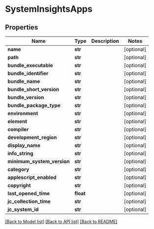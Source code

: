 # SystemInsightsApps

## Properties
Name | Type | Description | Notes
------------ | ------------- | ------------- | -------------
**name** | **str** |  | [optional] 
**path** | **str** |  | [optional] 
**bundle_executable** | **str** |  | [optional] 
**bundle_identifier** | **str** |  | [optional] 
**bundle_name** | **str** |  | [optional] 
**bundle_short_version** | **str** |  | [optional] 
**bundle_version** | **str** |  | [optional] 
**bundle_package_type** | **str** |  | [optional] 
**environment** | **str** |  | [optional] 
**element** | **str** |  | [optional] 
**compiler** | **str** |  | [optional] 
**development_region** | **str** |  | [optional] 
**display_name** | **str** |  | [optional] 
**info_string** | **str** |  | [optional] 
**minimum_system_version** | **str** |  | [optional] 
**category** | **str** |  | [optional] 
**applescript_enabled** | **str** |  | [optional] 
**copyright** | **str** |  | [optional] 
**last_opened_time** | **float** |  | [optional] 
**jc_collection_time** | **str** |  | [optional] 
**jc_system_id** | **str** |  | [optional] 

[[Back to Model list]](../README.md#documentation-for-models) [[Back to API list]](../README.md#documentation-for-api-endpoints) [[Back to README]](../README.md)


